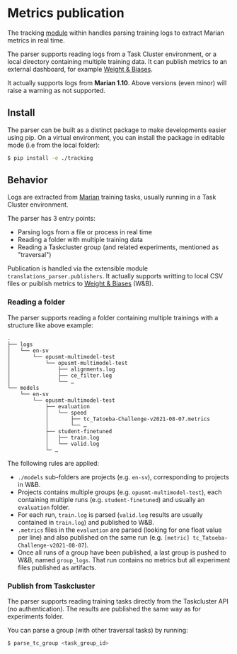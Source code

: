 # Metrics publication

The tracking [module](/tracking) within handles parsing training logs to extract Marian metrics in real time.

The parser supports reading logs from a Task Cluster environment, or a local directory containing multiple training data. It can publish metrics to an external dashboard, for example [Weight & Biases](https://wandb.ai/).

It actually supports logs from **Marian 1.10**. Above versions (even minor) will raise a warning as not supported.

## Install

The parser can be built as a distinct package to make developments easier using pip.
On a virtual environment, you can install the package in editable mode (i.e from the local folder):
```sh
$ pip install -e ./tracking
```

## Behavior

Logs are extracted from [Marian](https://marian-nmt.github.io/) training tasks, usually running in a Task Cluster environment.

The parser has 3 entry points:
* Parsing logs from a file or process in real time
* Reading a folder with multiple training data
* Reading a Taskcluster group (and related experiments, mentioned as "traversal")

Publication is handled via the extensible module `translations_parser.publishers`.
It actually supports writting to local CSV files or puiblish metrics to [Weight & Biases](https://docs.wandb.ai/ref/python) (W&B).

### Reading a folder

The parser supports reading a folder containing multiple trainings with a structure like above example:
```
.
├── logs
│   └── en-sv
│       └── opusmt-multimodel-test
│           └── opusmt-multimodel-test
│               ├── alignments.log
│               ├── ce_filter.log
│               └── …
└── models
    └── en-sv
        └── opusmt-multimodel-test
            ├── evaluation
            │   └── speed
            │       ├── tc_Tatoeba-Challenge-v2021-08-07.metrics
            │       └── …
            ├── student-finetuned
            │   ├── train.log
            │   └── valid.log
            └─ …
```


The following rules are applied:
* `./models` sub-folders are projects (e.g. `en-sv`), corresponding to projects in W&B.
* Projects contains multiple groups (e.g. `opusmt-multimodel-test`), each containing multiple runs (e.g. `student-finetuned`) and usually an `evaluation` folder.
* For each run, `train.log` is parsed (`valid.log` results are usually contained in `train.log`) and published to W&B.
* `.metrics` files in the `evaluation` are parsed (looking for one float value per line) and also published on the same run (e.g. `[metric] tc_Tatoeba-Challenge-v2021-08-07`).
* Once all runs of a group have been published, a last group is pushed to W&B, named `group_logs`. That run contains no metrics but all experiment files published as artifacts.

### Publish from Taskcluster

The parser supports reading training tasks directly from the Taskcluster API (no authentication).
The results are published the same way as for experiments folder.

You can parse a group (with other traversal tasks) by running:
```sh
$ parse_tc_group <task_group_id>
```
